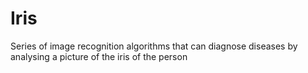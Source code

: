 # Iris
Series of image recognition algorithms that can diagnose diseases by analysing a picture of the iris of the person
